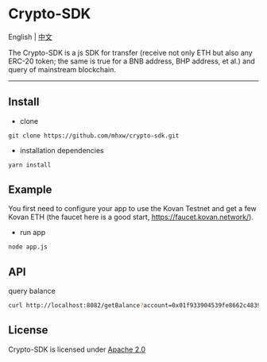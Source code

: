 # Crypto-SDK

English | [中文](README.md)

The Crypto-SDK is a js SDK for transfer (receive not only ETH but also any ERC-20 token; the same is true for a BNB address, BHP address, et al.) and query of mainstream blockchain.

------

## Install

- clone

```shell script
git clone https://github.com/mhxw/crypto-sdk.git
```

- installation dependencies

```bash
yarn install
```

## Example

You first need to configure your app to use the Kovan Testnet and get a few Kovan ETH (the faucet here is a good start, https://faucet.kovan.network/).

- run app

```bash
node app.js
```

## API

query balance

```bash
curl http://localhost:8082/getBalance?account=0x01f933904539fe8662c48392ee31c0afcf98758e
```

## License

Crypto-SDK is licensed under [Apache 2.0](https://www.apache.org/licenses/LICENSE-2.0)
